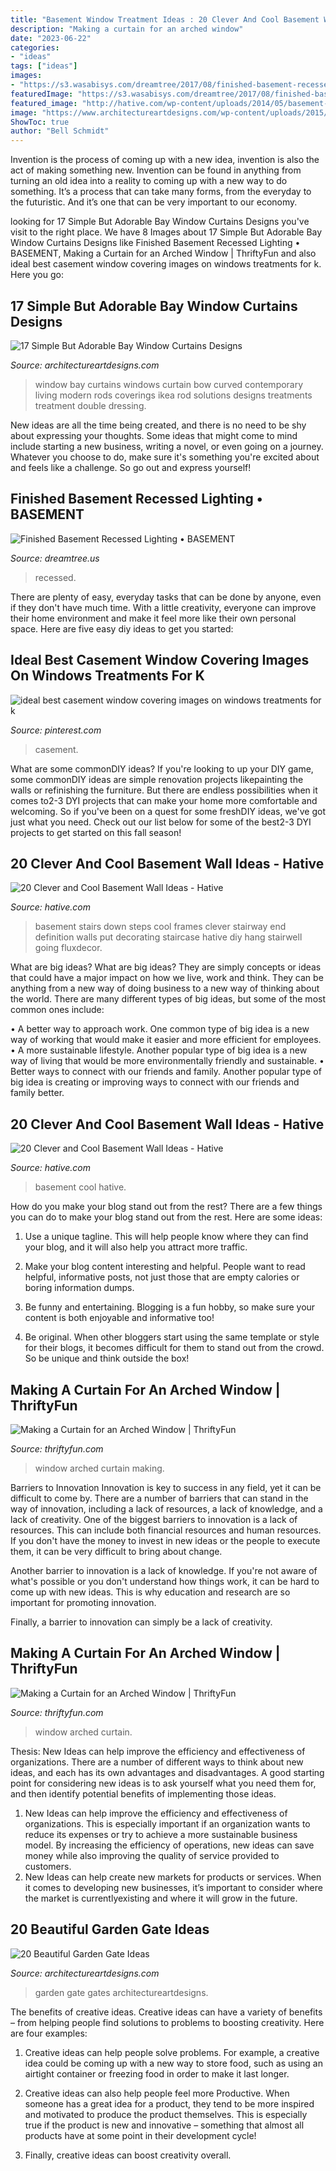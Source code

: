 ```yaml
---
title: "Basement Window Treatment Ideas : 20 Clever And Cool Basement Wall Ideas"
description: "Making a curtain for an arched window"
date: "2023-06-22"
categories:
- "ideas"
tags: ["ideas"]
images:
- "https://s3.wasabisys.com/dreamtree/2017/08/finished-basement-recessed-lighting-finished-basement-recessed-lighting-unfinished-basement-lighting-ideas-3264-x-2448-1024x1024.jpg"
featuredImage: "https://s3.wasabisys.com/dreamtree/2017/08/finished-basement-recessed-lighting-finished-basement-recessed-lighting-unfinished-basement-lighting-ideas-3264-x-2448-1024x1024.jpg"
featured_image: "http://hative.com/wp-content/uploads/2014/05/basement-wall-ideas/6-photo-wall-basement.jpg"
image: "https://www.architectureartdesigns.com/wp-content/uploads/2015/05/730-630x445.jpg"
ShowToc: true
author: "Bell Schmidt"
---
```



Invention is the process of coming up with a new idea, invention is also the act of making something new. Invention can be found in anything from turning an old idea into a reality to coming up with a new way to do something. It’s a process that can take many forms, from the everyday to the futuristic. And it’s one that can be very important to our economy.

	

		
looking for 17 Simple But Adorable Bay Window Curtains Designs you've visit to the right place. We have 8 Images about 17 Simple But Adorable Bay Window Curtains Designs like Finished Basement Recessed Lighting • BASEMENT, Making a Curtain for an Arched Window | ThriftyFun and also ideal best casement window covering images on windows treatments for k. Here you go:
		
    
## 17 Simple But Adorable Bay Window Curtains Designs

<img loading=lazy src="https://www.architectureartdesigns.com/wp-content/uploads/2015/05/730-630x445.jpg" onerror="this.onerror=null;this.src='https://tse4.mm.bing.net/th?id=OIP.0irUH7sBU9xv8m9C5SIsTgHaFO&amp;pid=15.1';" alt="17 Simple But Adorable Bay Window Curtains Designs">

_Source: architectureartdesigns.com_

>window bay curtains windows curtain bow curved contemporary living modern rods coverings ikea rod solutions designs treatments treatment double dressing. 

	

New ideas are all the time being created, and there is no need to be shy about expressing your thoughts. Some ideas that might come to mind include starting a new business, writing a novel, or even going on a journey. Whatever you choose to do, make sure it's something you're excited about and feels like a challenge. So go out and express yourself!

    
## Finished Basement Recessed Lighting • BASEMENT

<img loading=lazy src="https://s3.wasabisys.com/dreamtree/2017/08/finished-basement-recessed-lighting-finished-basement-recessed-lighting-unfinished-basement-lighting-ideas-3264-x-2448-1024x1024.jpg" onerror="this.onerror=null;this.src='https://tse2.mm.bing.net/th?id=OIP.5elvty6GDR10iFLX9e_E9QHaHa&amp;pid=15.1';" alt="Finished Basement Recessed Lighting • BASEMENT">

_Source: dreamtree.us_

>recessed. 

	

There are plenty of easy, everyday tasks that can be done by anyone, even if they don't have much time. With a little creativity, everyone can improve their home environment and make it feel more like their own personal space. Here are five easy diy ideas to get you started: 

    
## Ideal Best Casement Window Covering Images On Windows Treatments For K

<img loading=lazy src="https://i.pinimg.com/736x/25/6d/8a/256d8aae65e6ad089fd5215eff13ecd4.jpg" onerror="this.onerror=null;this.src='https://tse2.mm.bing.net/th?id=OIP.3SmZrFvDJt3DZtigb44u0wHaJ3&amp;pid=15.1';" alt="ideal best casement window covering images on windows treatments for k">

_Source: pinterest.com_

>casement. 

	

What are some commonDIY ideas?
If you're looking to up your DIY game, some commonDIY ideas are simple renovation projects likepainting the walls or refinishing the furniture. But there are endless possibilities when it comes to2-3 DYI projects that can make your home more comfortable and welcoming. So if you've been on a quest for some freshDIY ideas, we've got just what you need. Check out our list below for some of the best2-3 DYI projects to get started on this fall season!

    
## 20 Clever And Cool Basement Wall Ideas - Hative

<img loading=lazy src="http://hative.com/wp-content/uploads/2014/05/basement-wall-ideas/6-photo-wall-basement.jpg" onerror="this.onerror=null;this.src='https://tse1.mm.bing.net/th?id=OIP.ROvQT7L-4lhNAQJN3L0IpQHaLh&amp;pid=15.1';" alt="20 Clever and Cool Basement Wall Ideas - Hative">

_Source: hative.com_

>basement stairs down steps cool frames clever stairway end definition walls put decorating staircase hative diy hang stairwell going fluxdecor. 

	

What are big ideas?
What are big ideas? They are simply concepts or ideas that could have a major impact on how we live, work and think. They can be anything from a new way of doing business to a new way of thinking about the world.
There are many different types of big ideas, but some of the most common ones include: 

• A better way to approach work. One common type of big idea is a new way of working that would make it easier and more efficient for employees. 
• A more sustainable lifestyle. Another popular type of big idea is a new way of living that would be more environmentally friendly and sustainable. 
• Better ways to connect with our friends and family. Another popular type of big idea is creating or improving ways to connect with our friends and family better.

    
## 20 Clever And Cool Basement Wall Ideas - Hative

<img loading=lazy src="https://hative.com/wp-content/uploads/2014/05/basement-wall-ideas/14-cool-basement-wall.jpg" onerror="this.onerror=null;this.src='https://tse2.mm.bing.net/th?id=OIP.Zu_IihuqAV17VjEmXT2JCgHaJ4&amp;pid=15.1';" alt="20 Clever and Cool Basement Wall Ideas - Hative">

_Source: hative.com_

>basement cool hative. 

	

How do you make your blog stand out from the rest?
There are a few things you can do to make your blog stand out from the rest. Here are some ideas: 
1. Use a unique tagline. This will help people know where they can find your blog, and it will also help you attract more traffic.

2. Make your blog content interesting and helpful. People want to read helpful, informative posts, not just those that are empty calories or boring information dumps.

3. Be funny and entertaining. Blogging is a fun hobby, so make sure your content is both enjoyable and informative too!

4. Be original. When other bloggers start using the same template or style for their blogs, it becomes difficult for them to stand out from the crowd. So be unique and think outside the box!


    
## Making A Curtain For An Arched Window | ThriftyFun

<img loading=lazy src="http://img.thrfun.com/img/076/920/arched_window_m1.jpg" onerror="this.onerror=null;this.src='https://tse1.mm.bing.net/th?id=OIP.36m2HILFwPcuWnuBLbl7vgAAAA&amp;pid=15.1';" alt="Making a Curtain for an Arched Window | ThriftyFun">

_Source: thriftyfun.com_

>window arched curtain making. 

	

Barriers to Innovation
Innovation is key to success in any field, yet it can be difficult to come by. There are a number of barriers that can stand in the way of innovation, including a lack of resources, a lack of knowledge, and a lack of creativity.
One of the biggest barriers to innovation is a lack of resources. This can include both financial resources and human resources. If you don't have the money to invest in new ideas or the people to execute them, it can be very difficult to bring about change.

Another barrier to innovation is a lack of knowledge. If you're not aware of what's possible or you don't understand how things work, it can be hard to come up with new ideas. This is why education and research are so important for promoting innovation.

Finally, a barrier to innovation can simply be a lack of creativity.

    
## Making A Curtain For An Arched Window | ThriftyFun

<img loading=lazy src="https://img.thrfun.com/img/076/920/arched_window_l1.jpg" onerror="this.onerror=null;this.src='https://tse4.mm.bing.net/th?id=OIP.FNFtKrVs8iY0ytAhBA6mqQHaK-&amp;pid=15.1';" alt="Making a Curtain for an Arched Window | ThriftyFun">

_Source: thriftyfun.com_

>window arched curtain. 

	

Thesis:
New Ideas can help improve the efficiency and effectiveness of organizations.
There are a number of different ways to think about new ideas, and each has its own advantages and disadvantages. A good starting point for considering new ideas is to ask yourself what you need them for, and then identify potential benefits of implementing those ideas.
1) New Ideas can help improve the efficiency and effectiveness of organizations.  This is especially important if an organization wants to reduce its expenses or try to achieve a more sustainable business model. By increasing the efficiency of operations, new ideas can save money while also improving the quality of service provided to customers. 
2) New Ideas can help create new markets for products or services. When it comes to developing new businesses, it’s important to consider where the market is currentlyexisting and where it will grow in the future.

    
## 20 Beautiful Garden Gate Ideas

<img loading=lazy src="https://www.architectureartdesigns.com/wp-content/uploads/2013/03/Gates-ArchitectureArtDesigns-10.jpg" onerror="this.onerror=null;this.src='https://tse4.mm.bing.net/th?id=OIP.Nb3wnJJnCvV6W3P9ACjC6wHaLH&amp;pid=15.1';" alt="20 Beautiful Garden Gate Ideas">

_Source: architectureartdesigns.com_

>garden gate gates architectureartdesigns. 

	

The benefits of creative ideas.
Creative ideas can have a variety of benefits – from helping people find solutions to problems to boosting creativity. Here are four examples:
1. Creative ideas can help people solve problems. For example, a creative idea could be coming up with a new way to store food, such as using an airtight container or freezing food in order to make it last longer.

2. Creative ideas can also help people feel more Productive. When someone has a great idea for a product, they tend to be more inspired and motivated to produce the product themselves. This is especially true if the product is new and innovative – something that almost all products have at some point in their development cycle!

3. Finally, creative ideas can boost creativity overall.

